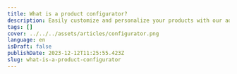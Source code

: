 ```yaml
---
title: What is a product configurator?
description: Easily customize and personalize your products with our advanced product configurator.
tags: []
cover: ../../../assets/articles/configurator.png
language: en
isDraft: false
publishDate: 2023-12-12T11:25:55.423Z
slug: what-is-a-product-configurator
---
```

